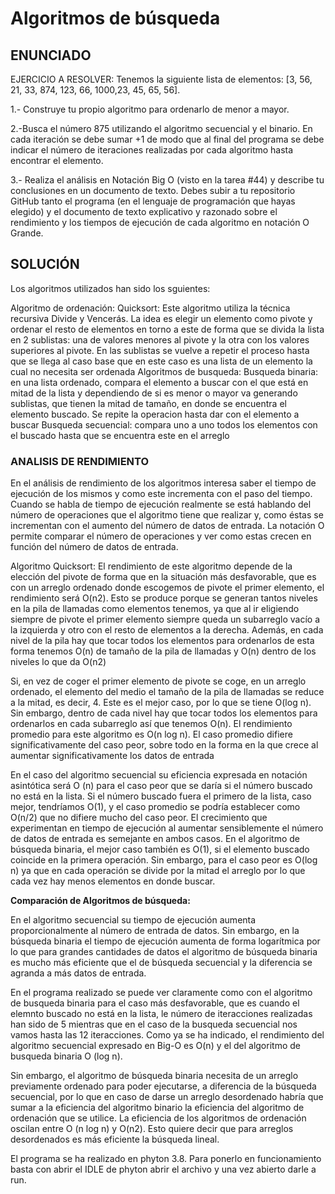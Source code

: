 # Algoritmos de búsqueda

## ENUNCIADO
EJERCICIO A RESOLVER: Tenemos la siguiente lista de elementos: [3, 56, 21, 33, 874, 123, 66, 1000,23, 45, 65, 56].

1.- Construye tu propio algoritmo para ordenarlo de menor a mayor.

2.-Busca el número 875 utilizando el algoritmo secuencial y el binario. En cada iteración se debe sumar +1
de modo que al final del programa se debe indicar el número de iteraciones realizadas por cada
algoritmo hasta encontrar el elemento.

3.- Realiza el análisis en Notación Big O (visto en la tarea #44) y describe tu conclusiones en un
documento de texto.
Debes subir a tu repositorio GitHub tanto el programa (en el lenguaje de programación que hayas
elegido) y el documento de texto explicativo y razonado sobre el rendimiento y los tiempos de ejecución
de cada algoritmo en notación O Grande.

## SOLUCIÓN

Los algoritmos utilizados han sido los sguientes:

Algoritmo de ordenación: 
Quicksort: Este algoritmo utiliza la técnica recursiva Divide y Vencerás. La idea es elegir un elemento como pivote y ordenar el resto de elementos en torno a este
de forma que se divida la lista en 2 sublistas: una de valores menores al pivote y la otra con los valores superiores al pivote. En las sublistas se vuelve a repetir el
proceso hasta que se llega al caso base que en este caso es una lista de un elemento la cual no necesita ser ordenada
Algoritmos de busqueda: 
Busqueda binaria: en una lista ordenado, compara el elemento a buscar con el que está en mitad de la lista  y dependiendo de si es menor o mayor va generando sublistas, 
que tienen la mitad de tamaño, en donde se encuentra el elemento buscado. Se repite la operacion  hasta dar con el elemento a buscar
Busqueda secuencial: compara uno a uno todos los elementos con el buscado hasta que se encuentra este en el arreglo 

### ANALISIS DE RENDIMIENTO

En el análisis de rendimiento de los algoritmos interesa saber el tiempo de ejecución de los mismos y como este incrementa con el paso del tiempo. Cuando se habla de 
tiempo de ejecución realmente se está hablando del número de operaciones que el algoritmo tiene que realizar y, como éstas se incrementan con el aumento del número de 
datos de entrada. La notación O permite comparar el número de operaciones y ver como estas crecen en función del número de datos de entrada.

Algoritmo Quicksort: El rendimiento de este algoritmo depende de la elección del pivote de forma que en la situación más desfavorable, que es con un arreglo ordenado 
donde escogemos de pivote el primer elemento, el rendimiento será O(n2). Esto se produce porque se generan tantos niveles en la pila de llamadas como elementos tenemos, 
ya que al ir eligiendo siempre de pivote el primer elemento siempre queda un subarreglo vacío a la izquierda y otro con el resto de elementos a la derecha. Además, en 
cada nivel de la pila hay que tocar todos los elementos para ordenarlos de esta forma tenemos O(n) de tamaño de la pila de llamadas y O(n) dentro de los niveles lo que 
da O(n2)

Si, en vez de coger el primer elemento de pivote se coge, en un arreglo ordenado, el elemento del medio el tamaño de la pila de llamadas se reduce a la mitad, es decir, 4. 
Este es el mejor caso, por lo que se tiene O(log n). Sin embargo, dentro de cada nivel hay que tocar todos los elementos para ordenarlos en cada subarreglo así que tenemos O(n).
El rendimiento promedio para este algoritmo es O(n log n). El caso promedio difiere significativamente del caso peor, sobre todo en la forma en la que crece al aumentar
significativamente los datos de entrada

En el caso del algoritmo secuencial  su eficiencia expresada en notación asintótica será O (n) para el caso peor que se daría si el número buscado no está en la lista. 
Si el número buscado fuera el primero de la lista, caso mejor, tendríamos O(1), y el caso promedio se podría establecer como O(n/2) que no difiere mucho del caso peor. 
El crecimiento que experimentan en tiempo de ejecución al aumentar sensiblemente el número de datos de entrada es semejante en ambos casos.
En el algoritmo de búsqueda binaria, el mejor caso también es O(1), si el elemento buscado coincide en la primera operación. Sin embargo, para el caso peor es O(log n) 
ya que en cada operación se divide por la mitad el arreglo por lo que cada vez hay menos elementos en donde buscar.

**Comparación de Algoritmos de búsqueda:**

En el algoritmo secuencial su tiempo de ejecución aumenta proporcionalmente al número de entrada de datos. Sin embargo, en la búsqueda binaria el tiempo de ejecución aumenta 
de forma logarítmica por lo que para grandes cantidades de datos el algoritmo de búsqueda binaria es mucho más eficiente que el de búsqueda secuencial y la diferencia se agranda
a más datos de entrada.

En el programa realizado se puede ver claramente como con el algoritmo de busqueda binaria para el caso más desfavorable, que es cuando el elemnto buscado no está en la lista,
le número de iteracciones realizadas han sido de 5 mientras que en el caso de la busqueda secuencial nos vamos hasta las 12 iteracciones. Como ya se ha indicado, el rendimiento
del algoritmo secuencial expresado en Big-O es O(n) y el del algoritmo de busqueda binaria O (log n).

Sin embargo, el algoritmo de búsqueda binaria necesita de un arreglo previamente ordenado para poder ejecutarse, a diferencia de la búsqueda secuencial, por lo que en caso de
darse un arreglo desordenado habría que sumar a la eficiencia del algoritmo binario la eficiencia del algoritmo de ordenación que se utilice. La eficiencia de los algoritmos 
de ordenación oscilan entre O (n log n) y O(n2). Esto quiere decir que para arreglos desordenados es más eficiente la búsqueda lineal.

El programa se ha realizado en phyton 3.8. Para ponerlo en funcionamiento basta con abrir el IDLE de phyton abrir el archivo  y una vez abierto darle a run.




